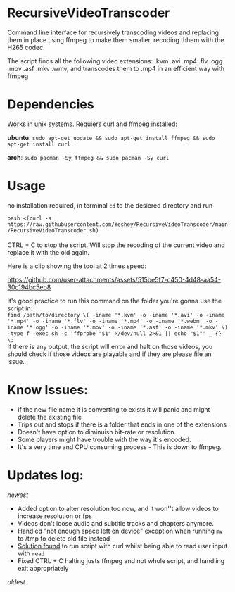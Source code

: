 # RecursiveVideoTranscoder
Command line interface for recursively transcoding videos and replacing them in place using ffmpeg to make them smaller, recoding thhem with the H265 codec.

The script finds all the following video extensions: .kvm .avi .mp4 .flv .ogg .mov .asf .mkv .wmv, and transcodes them to .mp4 in an efficient way with ffmpeg

# Dependencies
Works in unix systems. Requiers curl and ffmpeg installed:

**ubuntu**: `sudo apt-get update && sudo apt-get install ffmpeg && sudo apt-get install curl`

**arch**: `sudo pacman -Sy ffmpeg && sudo pacman -Sy curl`

# Usage
no installation required, in terminal `cd` to the desiered directory and run 

```bash <(curl -s https://raw.githubusercontent.com/Yeshey/RecursiveVideoTranscoder/main/RecursiveVideoTranscoder.sh)``` <br><br> CTRL + C to stop the script. Will stop the recoding of the current video and replace it with the old again.

Here is a clip showing the tool at 2 times speed:



https://github.com/user-attachments/assets/515be5f7-c450-4d48-aa54-30c194bc5eb8


It's good practice to run this command on the folder you're gonna use the script in:  
`find /path/to/directory \( -iname '*.kvm' -o -iname '*.avi' -o -iname '*.mp4' -o -iname '*.flv' -o -iname '*.mp4' -o -iname '*.webm' -o -iname '*.ogg' -o -iname '*.mov' -o -iname '*.asf' -o -iname '*.mkv' \) -type f -exec sh -c 'ffprobe "$1" >/dev/null 2>&1 || echo "$1"' _ {} \;`  
If there is any output, the script will error and halt on those videos, you should check if those videos are playable and if they are please file an issue.

# Know Issues:
- if the new file name it is converting to exists it will panic and might delete the existing file
- Trips out and stops if there is a folder that ends in one of the extensions
- Doesn't have option to diminuish bit-rate or resolution.
- Some players might have trouble with the way it's encoded.
- It's a very time and CPU consuming process - This is down to ffmpeg.

# Updates log:
*newest*
- Added option to alter resolution too now, and it won''t allow videos to increase resolution or fps
- Videos don't loose audio and subtitle tracks and chapters anymore.
- Handled "not enough space left on device" exception when running `mv` to /tmp to delete old file instead
- [Solution found](https://stackoverflow.com/questions/16854041/bash-read-is-being-skipped-when-run-from-curl-pipe) to run script with curl whilst being able to read user input with `read`
- Fixed CTRL + C halting justs ffmpeg and not whole script, and handling exit appropriately

*oldest*
